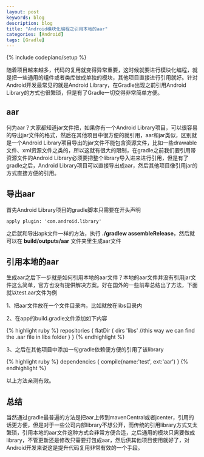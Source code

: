 ```yaml
---
layout: post
keywords: blog
description: blog
title: "Android模块化编程之引用本地的aar"
categories: [Android]
tags: [Gradle]
---
```

{% include codepiano/setup %}

随着项目越来越多，代码的复用就变得异常重要，这时候就要进行模块化编程，就是把一些通用的组件或者类库做成单独的模块，其他项目直接进行引用就好。针对Android开发最常见的就是Android Library，在Gradle出现之前引用Android Library的方式也很繁琐，但是有了Gradle一切变得非常简单方便。

## aar

何为aar？大家都知道jar文件把，如果你有一个Android Library项目，可以很容易的导出jar文件的格式，然后在其他项目中很方便的就引用，aar和jar类似，区别就是一个Android Library项目导出的jar文件不能包含资源文件，比如一些drawable文件、xml资源文件之类的，所以这就有很大的限制，在gradle之前我们要引用带资源文件的Android Library必须要把整个library导入进来进行引用，但是有了gradle之后，Android Library项目可以直接导出成aar，然后其他项目像引用jar的方式直接方便的引用。

## 导出aar

首先Android Library项目的gradle脚本只需要在开头声明

    apply plugin: 'com.android.library'

之后就和导出apk文件一样的方法，执行 **./gradlew assembleRelease**，然后就可以在 **build/outputs/aar** 文件夹里生成aar文件

## 引用本地的aar

生成aar之后下一步就是如何引用本地的aar文件？本地的aar文件并没有引用jar文件这么简单，官方也没有提供解决方案。好在国外的一些前辈总结出了方法，下面就以test.aar文件为例

1、把aar文件放在一个文件目录内，比如就放在libs目录内

2、在app的build.gradle文件添加如下内容

{% highlight ruby %}
repositories {
    flatDir {
        dirs 'libs' //this way we can find the .aar file in libs folder
    }
}
{% endhighlight %}

3、之后在其他项目中添加一句gradle依赖便方便的引用了该library

{% highlight ruby %}
dependencies {
    compile(name:'test', ext:'aar')
}
{% endhighlight %}

以上方法亲测有效。

## 总结

当然通过gradle最普遍的方法是把aar上传到mavenCentral或者jcenter，引用的话更方便，但是对于一些公司内部library不想公开，而传统的引用library方式又太繁琐，引用本地的aar文件这种方式会非常方便合适，之后通用的模块只需要做成library，不管更新还是修改只需要打包成aar，然后供其他项目使用就好了，对Android开发来说这是提升代码复用非常有效的一个手段。

